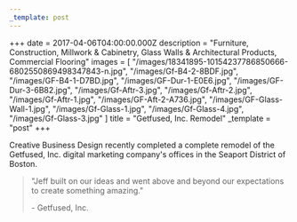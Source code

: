 ```yaml
---
_template: post
---
```


+++
date = 2017-04-06T04:00:00.000Z
description = "Furniture, Construction, Millwork & Cabinetry, Glass Walls & Architectural Products, Commercial Flooring"
images = [
  "/images/18341895-10154237786850666-6802550869498347843-n.jpg",
  "/images/Gf-B4-2-8BDF.jpg",
  "/images/GF-B4-1-D7BD.jpg",
  "/images/GF-Dur-1-E0E6.jpg",
  "/images/GF-Dur-3-6B82.jpg",
  "/images/Gf-Aftr-3.jpg",
  "/images/Gf-Aftr-2.jpg",
  "/images/Gf-Aftr-1.jpg",
  "/images/GF-Aft-2-A736.jpg",
  "/images/GF-Glass-Wall-1.jpg",
  "/images/Gf-Glass-1.jpg",
  "/images/Gf-Glass-4.jpg",
  "/images/Gf-Glass-3.jpg"
]
title = "Getfused, Inc. Remodel"
_template = "post"
+++

Creative Business Design recently completed a complete remodel of the Getfused, Inc. digital marketing company's offices in the Seaport District of Boston.

> "Jeff built on our ideas and went above and beyond our expectations to create something amazing."
>
> \- Getfused, Inc.
